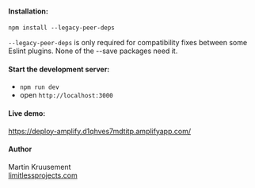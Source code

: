 #### Installation:

`npm install --legacy-peer-deps`

`--legacy-peer-deps` is only required for compatibility fixes between some Eslint plugins.
None of the --save packages need it.


#### Start the development server:

- `npm run dev`
- open `http://localhost:3000`


#### Live demo:
https://deploy-amplify.d1qhves7mdtitp.amplifyapp.com/


#### Author
Martin Kruusement  
[limitlessprojects.com](https://limitlessprojects.com)
